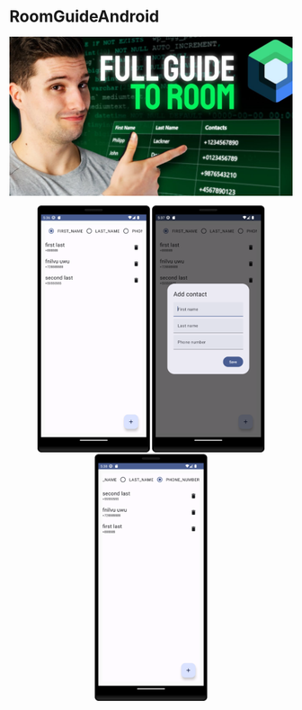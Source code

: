 # RoomGuideAndroid

[![Thumbnail](/preview/maxresdefault.jpg)](https://youtu.be/bOd3wO0uFr8 "Watch the video")

<div align="center">
  <img src="/preview/Screenshot-1.png" alt="Screenshot-1" title="screenshot-1" width="200" />
  <img src="/preview/Screenshot-2.png" alt="Screenshot-2" title="screenshot-2" width="200" />
  <img src="/preview/Screenshot-3.png" alt="Screenshot-3" title="screenshot-3" width="200" />
</div>
